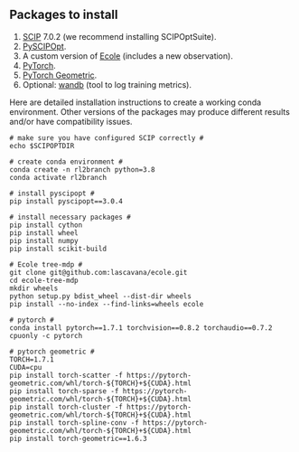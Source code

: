 ## Packages to install

1. [SCIP](https://www.scipopt.org/) 7.0.2 (we recommend installing SCIPOptSuite).
1. [PySCIPOpt](https://github.com/scipopt/PySCIPOpt).
1. A custom version of [Ecole](https://github.com/lascavana/ecole) (includes a new observation).
1. [PyTorch](https://pytorch.org/).
1. [PyTorch Geometric](https://pytorch-geometric.readthedocs.io/en/latest/).
1. Optional: [wandb](https://wandb.ai/) (tool to log training metrics).


Here are detailed installation instructions to create a working conda environment. Other versions of the packages may produce different results and/or have compatibility issues.
```
# make sure you have configured SCIP correctly #
echo $SCIPOPTDIR

# create conda environment #
conda create -n rl2branch python=3.8
conda activate rl2branch

# install pyscipopt #
pip install pyscipopt==3.0.4

# install necessary packages #
pip install cython
pip install wheel
pip install numpy
pip install scikit-build

# Ecole tree-mdp #
git clone git@github.com:lascavana/ecole.git
cd ecole-tree-mdp
mkdir wheels
python setup.py bdist_wheel --dist-dir wheels
pip install --no-index --find-links=wheels ecole

# pytorch #
conda install pytorch==1.7.1 torchvision==0.8.2 torchaudio==0.7.2 cpuonly -c pytorch

# pytorch geometric #
TORCH=1.7.1
CUDA=cpu
pip install torch-scatter -f https://pytorch-geometric.com/whl/torch-${TORCH}+${CUDA}.html
pip install torch-sparse -f https://pytorch-geometric.com/whl/torch-${TORCH}+${CUDA}.html
pip install torch-cluster -f https://pytorch-geometric.com/whl/torch-${TORCH}+${CUDA}.html
pip install torch-spline-conv -f https://pytorch-geometric.com/whl/torch-${TORCH}+${CUDA}.html
pip install torch-geometric==1.6.3
```
